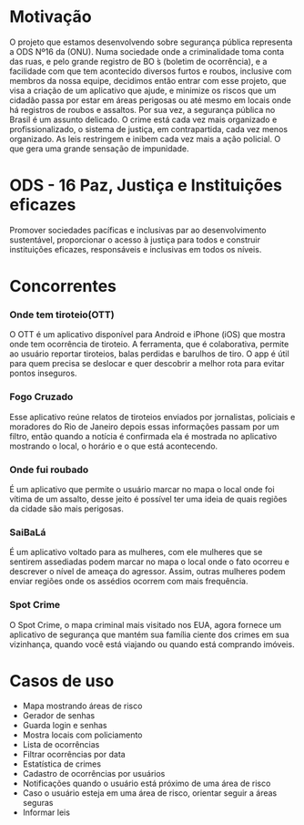 # Motivação
O projeto que estamos desenvolvendo sobre segurança pública representa a ODS Nº16 da (ONU). Numa sociedade onde a criminalidade toma conta das ruas, e pelo grande registro de BO ́s (boletim de ocorrência), e a facilidade com que tem acontecido diversos furtos e roubos, inclusive com membros da nossa equipe, decidimos então entrar com esse projeto, que visa a criação de um aplicativo que ajude, e minimize os riscos que um cidadão passa por estar em áreas perigosas ou até mesmo em locais onde há registros de roubos e assaltos. Por sua vez, a segurança pública no Brasil é um assunto delicado. O crime está cada vez mais organizado e profissionalizado, o sistema de justiça, em contrapartida, cada vez menos organizado. As leis restringem e inibem cada vez mais a ação policial. O que gera uma grande sensação de impunidade.


# ODS - 16 Paz, Justiça e Instituições eficazes
Promover sociedades pacíficas e inclusivas par ao desenvolvimento sustentável, proporcionar o acesso à justiça para todos e construir instituições eficazes, responsáveis e inclusivas em todos os níveis.


# Concorrentes

### Onde tem tiroteio(OTT)

O OTT é um aplicativo disponível para Android e iPhone (iOS) que mostra onde tem ocorrência de tiroteio. A ferramenta, que é colaborativa, permite ao usuário reportar tiroteios, balas perdidas e barulhos de tiro. O app é útil para quem precisa se deslocar e quer descobrir a melhor rota para evitar pontos inseguros.

### Fogo Cruzado

Esse aplicativo reúne relatos de tiroteios enviados por jornalistas, policiais e moradores do Rio de Janeiro depois essas informações passam por um filtro, então quando a notícia é confirmada ela é mostrada no aplicativo mostrando o local, o horário e o que está acontecendo.

### Onde fui roubado

É um aplicativo que permite o usuário marcar no mapa o local onde foi vítima de um assalto, desse jeito é possível ter uma ideia de quais regiões da cidade são mais perigosas.

### SaiBaLá

É um aplicativo voltado para as mulheres, com ele mulheres que se sentirem assediadas podem marcar no mapa o local onde o fato ocorreu e descrever o nível de ameaça do agressor. Assim, outras mulheres podem enviar regiões onde os assédios ocorrem com mais frequência.

### Spot Crime

O Spot Crime, o mapa criminal mais visitado nos EUA, agora fornece um aplicativo de segurança que mantém sua família ciente dos crimes em sua vizinhança, quando você está viajando ou quando está comprando imóveis.


# Casos de uso

 - Mapa mostrando áreas de risco
 - Gerador de senhas
 - Guarda login e senhas
 - Mostra locais com policiamento
 - Lista de ocorrências
 - Filtrar ocorrências por data
 - Estatística de crimes
 - Cadastro de ocorrências por usuários
 - Notificações quando o usuário está próximo de uma área de risco
 - Caso o usuário esteja em uma área de risco, orientar seguir a áreas seguras
 - Informar leis

